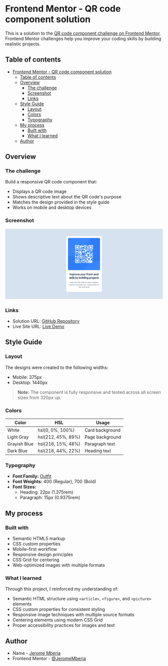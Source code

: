 # Frontend Mentor - QR code component solution

This is a solution to the [QR code component challenge on Frontend Mentor](https://www.frontendmentor.io/challenges/qr-code-component-iux_sIO_H). Frontend Mentor challenges help you improve your coding skills by building realistic projects.

## Table of contents

- [Frontend Mentor - QR code component solution](#frontend-mentor---qr-code-component-solution)
  - [Table of contents](#table-of-contents)
  - [Overview](#overview)
    - [The challenge](#the-challenge)
    - [Screenshot](#screenshot)
    - [Links](#links)
  - [Style Guide](#style-guide)
    - [Layout](#layout)
    - [Colors](#colors)
    - [Typography](#typography)
  - [My process](#my-process)
    - [Built with](#built-with)
    - [What I learned](#what-i-learned)
  - [Author](#author)

## Overview

### The challenge

Build a responsive QR code component that:

- Displays a QR code image
- Shows descriptive text about the QR code's purpose
- Matches the design provided in the style guide
- Works on mobile and desktop devices

### Screenshot

![Desktop Preview](./preview.jpg)

### Links

- Solution URL: [GitHub Repository](https://github.com/JeromeMberia/qr-code-component)
- Live Site URL: [Live Demo](https://jeromemberia.github.io/qr-code-component/)

## Style Guide

### Layout

The designs were created to the following widths:

- Mobile: 375px
- Desktop: 1440px

> **Note:** The component is fully responsive and tested across all screen sizes from 320px up.

### Colors

| Color          | HSL                | Usage                     |
|----------------|--------------------|---------------------------|
| White          | hsl(0, 0%, 100%)   | Card background           |
| Light Gray     | hsl(212, 45%, 89%) | Page background           |
| Grayish Blue   | hsl(216, 15%, 48%) | Paragraph text            |
| Dark Blue      | hsl(218, 44%, 22%) | Heading text              |

### Typography

- **Font Family:** [Outfit](https://fonts.google.com/specimen/Outfit)
- **Font Weights:** 400 (Regular), 700 (Bold)
- **Font Sizes:**
  - Heading: 22px (1.375rem)
  - Paragraph: 15px (0.9375rem)

## My process

### Built with

- Semantic HTML5 markup
- CSS custom properties
- Mobile-first workflow
- Responsive design principles
- CSS Grid for centering
- Web-optimized images with multiple formats

### What I learned

Through this project, I reinforced my understanding of:

- Semantic HTML structure using `<article>`, `<figure>`, and `<picture>` elements
- CSS custom properties for consistent styling
- Responsive image techniques with multiple source formats
- Centering elements using modern CSS Grid
- Proper accessibility practices for images and text

## Author

- Name - [Jerome Mberia](https://github.com/JeromeMberia)
- Frontend Mentor - [@JeromeMberia](https://www.frontendmentor.io/profile/JeromeMberia)
